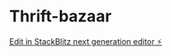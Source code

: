 # Thrift-bazaar

[Edit in StackBlitz next generation editor ⚡️](https://stackblitz.com/~/github.com/ragtagequation/Thrift-bazaar)